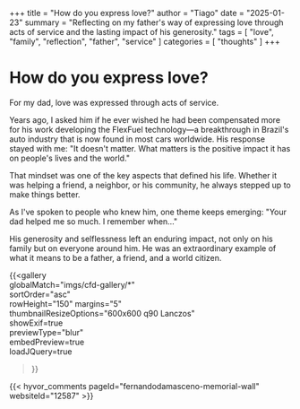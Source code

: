 +++
title = "How do you express love?"
author = "Tiago"
date = "2025-01-23"
summary = "Reflecting on my father's way of expressing love through acts of service and the lasting impact of his generosity."
tags = [
    "love",
    "family",
    "reflection",
    "father",
    "service"
]
categories = [
    "thoughts"
]
+++

# How do you express love?

For my dad, love was expressed through acts of service.

Years ago, I asked him if he ever wished he had been compensated more for his work developing the FlexFuel technology—a breakthrough in Brazil's auto industry that is now found in most cars worldwide. His response stayed with me: "It doesn't matter. What matters is the positive impact it has on people's lives and the world."

That mindset was one of the key aspects that defined his life. Whether it was helping a friend, a neighbor, or his community, he always stepped up to make things better.

As I've spoken to people who knew him, one theme keeps emerging: "Your dad helped me so much. I remember when…"

His generosity and selflessness left an enduring impact, not only on his family but on everyone around him. He was an extraordinary example of what it means to be a father, a friend, and a world citizen.

{{<gallery  
    globalMatch="imgs/cfd-gallery/*"  
    sortOrder="asc"  
    rowHeight="150"
    margins="5"  
    thumbnailResizeOptions="600x600 q90 Lanczos"  
    showExif=true  
    previewType="blur"  
    embedPreview=true  
    loadJQuery=true  
>}}

{{< hyvor_comments pageId="fernandodamasceno-memorial-wall" websiteId="12587" >}}  